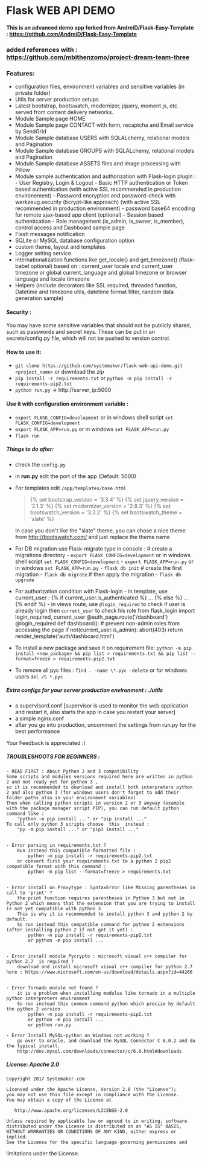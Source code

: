 Flask WEB API DEMO
========================


#### This is an advanced demo app forked from AndreiD/Flask-Easy-Template : https://github.com/AndreiD/Flask-Easy-Template

### added references with : https://github.com/mbithenzomo/project-dream-team-three


### Features:

- configuration files, environment variables and sensitive variables (in private folder)
- Utils for server production setups
- Latest bootstrap, bootswatch, modernizer, jquery, moment.js, etc. served from content delivery networks.
- Module Sample page HOME
- Module Sample page CONTACT with form, recaptcha and Email service by SendGrid
- Module Sample database USERS with SQLALchemy, relational models and Pagination
- Module Sample database GROUPS with SQLALchemy, relational models and Pagination
- Module Sample database ASSETS files and image processing with Pillow
- Module sample authentication  and authorization with Flask-login plugin :
        - User Registry, Login & Logout
        - Basic HTTP authentication or Token based authentication (with active SSL recommended in production environement)
        - Password encryption and password-check with werkzeug.security (bcrypt-like approach) (with active SSL recommended in production environment)
        - password base64 encoding for remote ajax-based app client (optional)
        - Session based authentication
        - Role management (is_admin, is_owner, is_member), control access and Dashboard sample page
- Flash messages notification
- SQLite or MySQL database configuration option
- custom theme, layout and templates
- Logger setting service
- internationalization functions like get_locale() and get_timezone() (flask-babel optional) based on :
                    current_user locale and current_user timezone 
                    or global current_language  and global timezone
                    or browser language  and locale timezone
- Helpers (include decorators like SSL required, threaded function, Datetime and timezone utils, datetime format filter, random data generation sample)


#### Security :
You may have some sensitive variables that should not be publicly shared, such as passwords and secret keys. These can be put in an secrets/config.py file, which will not be pushed to version control.

#### How to use it:

- `git clone https://github.com/systemaker/flask-web-api-demo.git <project_name>` or download the zip
- `pip install -r requirements.txt` or `python -m pip install -r requirements-pip2.txt`
- `python run.py` -> http://server_ip:5000

#### Use it with configuration environment variable :
- `export FLASK_CONFIG=development` or in windows shell script `set FLASK_CONFIG=development`
- `export FLASK_APP=run.py` or in windows `set FLASK_APP=run.py`
- `flask run`

##### Things to do after:

- check the `config.py`
- in **run.py** edit the port of the app (Default: 5000)


- For templates edit `/app/templates/base.html`

    > <!DOCTYPE html>
    > {% set bootstrap_version = '3.3.4' %}
    > {% set jquery_version = '2.1.3' %}
    > {% set modernizer_version = '2.8.3' %}
    > {% set bootswatch_version = '3.3.2' %}
    > {% set bootswatch_theme = 'slate' %}

    In case you don't like the "slate" theme, you can chose a nice theme from http://bootswatch.com/ and just replace the theme name

- For DB migration use Flask-migrate
    type in console :
                    # create a migrations directory
                        - `export FLASK_CONFIG=development` 
                            or in windows shell script `set FLASK_CONFIG=development`
                        - `export FLASK_APP=run.py` 
                            or in windows `set FLASK_APP=run.py`
                        - `flask db init`
                    # create the first migration
                        - `flask db migrate`
                    # then apply the migration
                        - `flask db upgrade`

- For authorization condition with Flask-login 
        - in template, use current_user  : {% if current_user.is_authenticated %} ... {% else %} ... {% endif %}
        - in views route, use `@login_required` to check if user is already login then  `current_user` to check his role
                            from flask_login import login_required, current_user
                            @auth_page.route('/dashboard')
                            @login_required
                            def dashboard():
                                # prevent non-admin roles from accessing the page
                                if not(current_user.is_admin):
                                    abort(403)
                                return render_template('auth/dashboard.html')

- To install a new package and save it on requirement file:
    `python -m pip install <new_package> && pip list > requirements.txt && pip list --format=freeze > requirements-pip2.txt`


- To remove all pyc files :
      `find . -name \*.pyc -delete` or for windows users  `del /S *.pyc`


##### Extra configs for your server production environment : ./utils

- a supervisord.conf [supervisor is used to monitor the web application and restart it, also starts the app in case you restart your server]
- a simple nginx.conf
- after you go into production, uncomment the settings from run.py for the best performance

Your Feedback is appreciated :)



##### TROUBLESHOOTS FOR BEGINNERS :

    - READ FIRST : About Python 2 and 3 compatibility
    Some scripts and modules versions required here are written in python 2 and not ready yet for python 3 , 
    so it is recommended to download and install both interpreters python 2 and also python 3 (for windows users don't forget to add their folder paths also in your environment variables)
    Then when calling python scripts in version 2 or 3 anyway (example with the package manager script PIP), you can run default python command like :
        "python -m pip install ..." or "pip install ..."
    To call only python 3 scripts choose  this  instead :
        "py -m pip install ..." or "pip3 install ..."


    - Error parsing in requirements.txt ?
        Run instead this compatible formatted file :
            python -m pip install -r requirements-pip2.txt    
        or convert first your requirements.txt to a python 2 pip2 compatible format with this command :
            python -m pip list --format=freeze > requirements.txt


    - Error install on Proxytype : SyntaxError like Missing parentheses in call to 'print' ?
        the print function requires parentheses in Python 3 but not in Python 2 which means that the extension that you are trying to install is not yet compatible with python 3
        This is why it is recommended to install python 3 and python 2 by default.
        So run instead this compatible command for python 2 extensions (after installing python 2 if not got it yet) :
            python -m pip install -r requirements-pip2.txt
            or python -m pip install ...


    - Error install module Pycrypto : microsoft visual c++ compiler for python 2.7  is required ?
        download and install microsoft visual c++ compiler for python 2.7 here : https://www.microsoft.com/en-us/download/details.aspx?id=44266


    - Error Tornado module not found ? 
        it is a problem when installing modules like tornado in a multiple python interpreters environment 
        So run instead this common command python which precize by default  the python 2 version 
            python -m pip install -r requirements-pip2.txt
            or python -m pip install ...
            or python run.py
    
    - Error Install MySQL-python on Windows not working ?
        go over to oracle, and download the MySQL Connector C 6.0.2 and do the typical install.
        http://dev.mysql.com/downloads/connector/c/6.0.html#downloads


##### License: Apache 2.0

~~~~
Copyright 2017 Systemaker.com

Licensed under the Apache License, Version 2.0 (the "License");
you may not use this file except in compliance with the License.
You may obtain a copy of the License at

   http://www.apache.org/licenses/LICENSE-2.0

Unless required by applicable law or agreed to in writing, software
distributed under the License is distributed on an "AS IS" BASIS,
WITHOUT WARRANTIES OR CONDITIONS OF ANY KIND, either express or implied.
See the License for the specific language governing permissions and
~~~~
limitations under the License.
